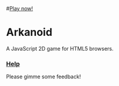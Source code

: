 #[Play now!](http://rafaelcastrocouto.github.com/arkanoid/arkanoid.htm "Play now!")

Arkanoid
=======
A JavaScript 2D game for HTML5 browsers.

### [Help](wiki/Home)

Please gimme some feedback!